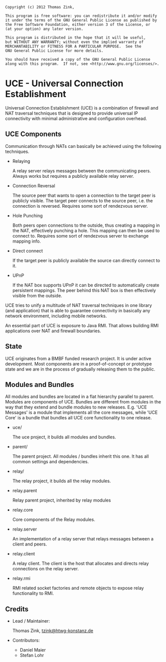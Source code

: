 	Copyright (c) 2012 Thomas Zink, 

	This program is free software: you can redistribute it and/or modify
    it under the terms of the GNU General Public License as published by
    the Free Software Foundation, either version 3 of the License, or
    (at your option) any later version.

    This program is distributed in the hope that it will be useful,
    but WITHOUT ANY WARRANTY; without even the implied warranty of
    MERCHANTABILITY or FITNESS FOR A PARTICULAR PURPOSE.  See the
    GNU General Public License for more details.

    You should have received a copy of the GNU General Public License
    along with this program.  If not, see <http://www.gnu.org/licenses/>.

# UCE - Universal Connection Establishment

Universal Connection Establishment (UCE) is a combination of firewall and NAT traversal
techniques that is designed to provide universal IP connectivity with minimal administrative
and configuration overhead.

## UCE Components

Communication through NATs can basically be achieved using the following
techniques.

*	Relaying

	A relay server relays messages between the communicating peers. Always
	works but requires a publicly available relay server.

*	Connection Reversal

	The source peer that wants to open a connection to the target peer is
	publicly visible. The target peer connects to the source peer, i.e. the
	connection is reversed. Requires some sort of rendezvous server.

*	Hole Punching

	Both peers open connections to the outside, thus creating a mapping in the
	NAT, effectively punching a hole. This mapping can then be used to connect
	to. Requires some sort of rendezvous server to exchange mapping info.

*	Direct connect

	If the target peer is publicly available the source can directly connect
	to it.

* 	UPnP

	If the NAT box supports UPnP it can be directed to automatically create
	persistent mappings. The peer behind this NAT box is then effectively
	visible from the outside.

UCE tries to unify a multitude of NAT traversal techniques in one library
(and application) that is able to guarantee connectivity in basically any
network environment, including mobile networks.

An essential part of UCE is exposure to Java RMI. That allows building RMI
applications over NAT and firewall boundaries.

## State

UCE originates from a BMBF funded research project. It is under active
development. Most components are in a proof-of-concept or prototype state and
we are in the process of gradually releasing them to the public.

## Modules and Bundles

All modules and bundles are located in a flat hierarchy parallel to
parent. Modules are components of UCE. Bundles are different from modules
in the way that they extend and bundle modules to new releases. E.g.
'UCE Messages' is a module that implements all the core messages, while
'UCE Core' is a bundle that bundles all UCE core functionality to
one release.

*	uce/

	The uce project, it builds all modules and bundles.

*	parent/

	The parent project. All modules / bundles inherit this one.
	It has all common settings and dependencies.

* 	relay/

	The relay project, it builds all the relay modules.
	
*	relay.parent

	Relay parent project, inherited by relay modules

*	relay.core

	Core components of the Relay modules.

*	relay.server

	An implementation of a relay server that relays messages between a client
	and peers.
	
*	relay.client

	A relay client. The client is the host that allocates and directs relay
	connections on the relay server.

*	relay.rmi

	RMI related socket factories and remote objects to expose relay
	functionality to RMI.
	
## Credits

*	Lead / Maintainer:

	Thomas Zink, tzink@htwg-konstanz.de

*	Contributors:

	- Daniel Maier
	- Stefan Lohr
